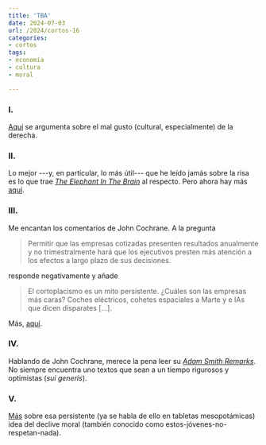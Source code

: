```yaml
---
title: 'TBA'
date: 2024-07-03
url: /2024/cortos-16
categories:
- cortos
tags:
- economía
- cultura
- moral

---
```


### I.

[Aquí](https://americanmind.org/features/a-matter-of-taste/) se argumenta sobre el mal gusto (cultural, especialmente) de la derecha.

### II.

Lo mejor ---y, en particular, lo más útil--- que he leído jamás sobre la risa es lo que trae
[_The Elephant In The Brain_](https://openlibrary.org/works/OL24337872W/The_Elephant_in_the_Brain)
al respecto. Pero ahora hay más
[aquí](https://www.lesswrong.com/posts/7kdBqSFJnvJzYTfx9/a-theory-of-laughter).

### III.

Me encantan los comentarios de John Cochrane. A la pregunta

> Permitir que las empresas cotizadas presenten resultados anualmente y no trimestralmente hará que los ejecutivos presten más atención a los efectos a largo plazo de sus decisiones.

responde negativamente y añade

> El cortoplacismo es un mito persistente. ¿Cuáles son las empresas más caras? Coches eléctricos, cohetes espaciales a Marte y e IAs que dicen disparates [...].

Más, [aquí](https://www.kentclarkcenter.org/surveys/quarterly-earnings-3/).

### IV.

Hablando de John Cochrane, merece la pena leer su [_Adam Smith Remarks_](https://www.grumpy-economist.com/p/adam-smith-remarks). No siempre encuentra uno textos que sean a un tiempo rigurosos y optimistas (_sui generis_).

### V.

[Más](https://www.astralcodexten.com/p/is-there-an-illusion-of-moral-decline) sobre esa persistente (ya se habla de ello en tabletas mesopotámicas) idea del declive moral (también conocido como estos-jóvenes-no-respetan-nada).
